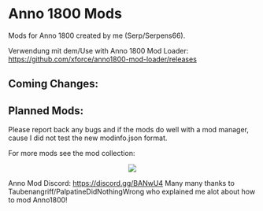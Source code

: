 # Anno 1800 Mods
 Mods for Anno 1800 created by me (Serp/Serpens66).

Verwendung mit dem/Use with Anno 1800 Mod Loader: https://github.com/xforce/anno1800-mod-loader/releases

Coming Changes:
-

Planned Mods:
-

Please report back any bugs and if the mods do well with a mod manager, cause I did not test the new modinfo.json format.

For more mods see the mod collection:
<p align="center">
    <a href="https://github.com/anno-mods/Collection"><img src="https://github.com/anno-mods.png"></a>
</p>

Anno Mod Discord: https://discord.gg/BANwU4
Many many thanks to Taubenangriff/PalpatineDidNothingWrong who explained me alot about how to mod Anno1800!
